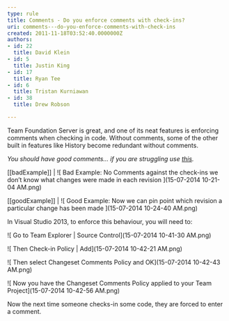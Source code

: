 ```yaml
---
type: rule
title: Comments - Do you enforce comments with check-ins?
uri: comments---do-you-enforce-comments-with-check-ins
created: 2011-11-18T03:52:40.0000000Z
authors:
- id: 22
  title: David Klein
- id: 5
  title: Justin King
- id: 17
  title: Ryan Tee
- id: 6
  title: Tristan Kurniawan
- id: 38
  title: Drew Robson

---
```


​Team Foundation Server is great, and one of its neat features is enforcing comments when checking in code. Without comments, some of the other built in features like History become ​redundant without comments.  



*You should have good comments… if you are struggling use [this​​](http://programmingexcuses.com/).*





[[badExample]]
| ![ Bad Example: No Comments against the check-ins we don’t know what changes were made in each revision ​](15-07-2014 10-21-04 AM.png) 


[[goodExample]]
| ![ Good Example: Now we can pin point which revision a particular change has been made ](15-07-2014 10-24-40 AM.png) 



In Visual Studio 2013, to enforce this behaviour, you will need to:




![ Go to Team Explorer | Source Control](15-07-2014 10-41-30 AM.png)



![ Then Check-in Policy | Add](15-07-2014 10-42-21 AM.png)



![ Then select Changeset Comments Policy and OK](15-07-2014 10-42-43 AM.png)



![ Now you have the Changeset Comments Policy applied to your Team Project](15-07-2014 10-42-56 AM.png)

​Now the next time someone checks-in some code, they are forced to enter a comment.
